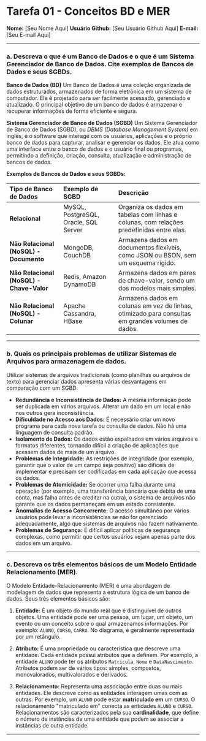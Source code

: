 # Tarefa 01 - Conceitos BD e MER

**Nome:** [Seu Nome Aqui]
**Usuário Github:** [Seu Usuário Github Aqui]
**E-mail:** [Seu E-mail Aqui]

---

### a. Descreva o que é um Banco de Dados e o que é um Sistema Gerenciador de Banco de Dados. Cite exemplos de Bancos de Dados e seus SGBDs.

**Banco de Dados (BD)**
Um Banco de Dados é uma coleção organizada de dados estruturados, armazenados de forma eletrônica em um sistema de computador. Ele é projetado para ser facilmente acessado, gerenciado e atualizado. O principal objetivo de um banco de dados é armazenar e recuperar informações de forma eficiente e segura.

**Sistema Gerenciador de Banco de Dados (SGBD)**
Um Sistema Gerenciador de Banco de Dados (SGBD), ou *DBMS (Database Management System)* em inglês, é o software que interage com os usuários, aplicações e o próprio banco de dados para capturar, analisar e gerenciar os dados. Ele atua como uma interface entre o banco de dados e o usuário final ou programas, permitindo a definição, criação, consulta, atualização e administração de bancos de dados.

**Exemplos de Bancos de Dados e seus SGBDs:**

| Tipo de Banco de Dados | Exemplo de SGBD | Descrição |
| :--- | :--- | :--- |
| **Relacional** | MySQL, PostgreSQL, Oracle, SQL Server | Organiza os dados em tabelas com linhas e colunas, com relações predefinidas entre elas. |
| **Não Relacional (NoSQL) - Documento** | MongoDB, CouchDB | Armazena dados em documentos flexíveis, como JSON ou BSON, sem um esquema rígido. |
| **Não Relacional (NoSQL) - Chave-Valor** | Redis, Amazon DynamoDB | Armazena dados em pares de chave-valor, sendo um dos modelos mais simples. |
| **Não Relacional (NoSQL) - Colunar** | Apache Cassandra, HBase | Armazena dados em colunas em vez de linhas, otimizado para consultas em grandes volumes de dados. |

---

### b. Quais os principais problemas de utilizar Sistemas de Arquivos para armazenagem de dados.

Utilizar sistemas de arquivos tradicionais (como planilhas ou arquivos de texto) para gerenciar dados apresenta várias desvantagens em comparação com um SGBD:

* **Redundância e Inconsistência de Dados:** A mesma informação pode ser duplicada em vários arquivos. Alterar um dado em um local e não nos outros gera inconsistência.
* **Dificuldade no Acesso aos Dados:** É necessário criar um novo programa para cada nova tarefa ou consulta de dados. Não há uma linguagem de consulta padrão.
* **Isolamento de Dados:** Os dados estão espalhados em vários arquivos e formatos diferentes, tornando difícil a criação de aplicações que acessem dados de mais de um arquivo.
* **Problemas de Integridade:** As restrições de integridade (por exemplo, garantir que o valor de um campo seja positivo) são difíceis de implementar e precisam ser codificadas em cada aplicação que acessa os dados.
* **Problemas de Atomicidade:** Se ocorrer uma falha durante uma operação (por exemplo, uma transferência bancária que debita de uma conta, mas falha antes de creditar na outra), o sistema de arquivos não garante que os dados permaneçam em um estado consistente.
* **Anomalias de Acesso Concorrente:** O acesso simultâneo por vários usuários pode levar a inconsistências se não for gerenciado adequadamente, algo que sistemas de arquivos não fazem nativamente.
* **Problemas de Segurança:** É difícil aplicar políticas de segurança complexas, como permitir que certos usuários vejam apenas parte dos dados em um arquivo.

---

### c. Descreva os três elementos básicos de um Modelo Entidade Relacionamento (MER).

O Modelo Entidade-Relacionamento (MER) é uma abordagem de modelagem de dados que representa a estrutura lógica de um banco de dados. Seus três elementos básicos são:

1.  **Entidade:** É um objeto do mundo real que é distinguível de outros objetos. Uma entidade pode ser uma pessoa, um lugar, um objeto, um evento ou um conceito sobre o qual armazenamos informações. Por exemplo: `ALUNO`, `CURSO`, `CARRO`. No diagrama, é geralmente representada por um retângulo.

2.  **Atributo:** É uma propriedade ou característica que descreve uma entidade. Cada entidade possui atributos que a definem. Por exemplo, a entidade `ALUNO` pode ter os atributos `Matricula`, `Nome` e `DataNascimento`. Atributos podem ser de vários tipos: simples, compostos, monovalorados, multivalorados e derivados.

3.  **Relacionamento:** Representa uma associação entre duas ou mais entidades. Ele descreve como as entidades interagem umas com as outras. Por exemplo, um `ALUNO` pode estar **matriculado em** um `CURSO`. O relacionamento "matriculado em" conecta as entidades `ALUNO` e `CURSO`. Relacionamentos são caracterizados pela sua **cardinalidade**, que define o número de instâncias de uma entidade que podem se associar a instâncias de outra entidade.

---

